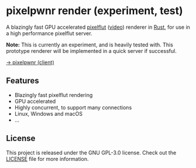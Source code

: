 # pixelpwnr render (experiment, test)
A blazingly fast GPU accelerated [pixelflut][pixelflut] ([video][pixelflut-video])
renderer in [Rust][rust], for use in a high performance pixelflut server.

**Note:** This is currently an experiment, and is heavily tested with.
This prototype renderer will be implemented in a quick server if successful. 

[→ pixelpwnr (client)](https://github.com/timvisee/pixelpwnr)

## Features
* Blazingly fast pixelflut rendering
* GPU accelerated
* Highly concurrent, to support many connections
* Linux, Windows and macOS
* ...

## License
This project is released under the GNU GPL-3.0 license.
Check out the [LICENSE](LICENSE) file for more information.


[pixelflut]: https://cccgoe.de/wiki/Pixelflut
[pixelflut-video]: https://vimeo.com/92827556/
[rust]: https://www.rust-lang.org/
[rustup]: https://rustup.rs/
